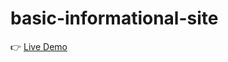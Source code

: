 # basic-informational-site

👉 [Live Demo](https://basic-informational-site.nguyenthanhluan.repl.co)
